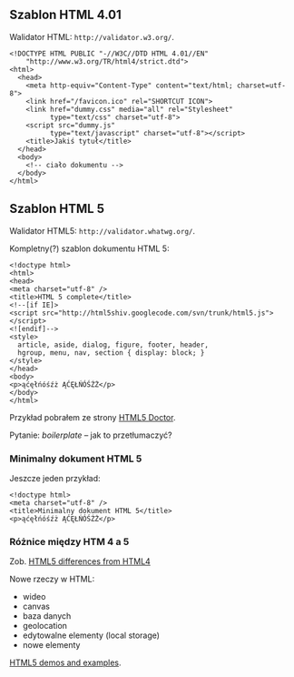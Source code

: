 ## Szablon HTML 4.01

Walidator HTML: `http://validator.w3.org/`.

    <!DOCTYPE HTML PUBLIC "-//W3C//DTD HTML 4.01//EN"
        "http://www.w3.org/TR/html4/strict.dtd">
    <html>
      <head>
        <meta http-equiv="Content-Type" content="text/html; charset=utf-8">
        <link href="/favicon.ico" rel="SHORTCUT ICON">
        <link href="dummy.css" media="all" rel="Stylesheet"
              type="text/css" charset="utf-8">
        <script src="dummy.js"
              type="text/javascript" charset="utf-8"></script>
        <title>Jakiś tytuł</title>
      </head>
      <body>
        <!-- ciało dokumentu -->
      </body>
    </html>


## Szablon HTML 5

Walidator HTML5: `http://validator.whatwg.org/`.

Kompletny(?) szablon dokumentu HTML 5:

    <!doctype html>
    <html>
    <head>
    <meta charset="utf-8" />
    <title>HTML 5 complete</title>
    <!--[if IE]>
    <script src="http://html5shiv.googlecode.com/svn/trunk/html5.js"></script>
    <![endif]-->
    <style>
      article, aside, dialog, figure, footer, header,
      hgroup, menu, nav, section { display: block; }
    </style>
    </head>
    <body>
    <p>ąćęłńóśźż ĄĆĘŁŃÓŚŹŻ</p>
    </body>
    </html>


Przykład pobrałem ze strony
[HTML5 Doctor](http://html5doctor.com/html-5-boilerplates/).

Pytanie: *boilerplate* – jak to przetłumaczyć?

### Minimalny dokument HTML 5

Jeszcze jeden przykład:

    <!doctype html>
    <meta charset="utf-8" />
    <title>Minimalny dokument HTML 5</title>
    <p>ąćęłńóśźż ĄĆĘŁŃÓŚŹŻ</p>


### Różnice między HTM 4 a 5

Zob. [HTML5 differences from HTML4](http://dev.w3.org/html5/html4-differences/)

Nowe rzeczy w HTML:

* wideo
* canvas
* baza danych
* geolocation
* edytowalne elementy (local storage)
* nowe elementy

[HTML5 demos and examples](http://html5demos.com/).
